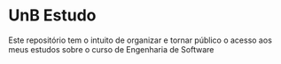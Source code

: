 # UnB Estudo
Este repositório tem o intuito de organizar e tornar público o acesso aos meus estudos sobre o curso de Engenharia de Software

